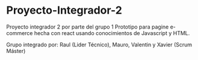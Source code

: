 
# Proyecto-Integrador-2

Proyecto integrador 2 por parte del grupo 1
Prototipo para pagine e-commerce hecha con react usando conocimientos de Javascript y HTML.

Grupo integrado por: Raul (Lider Técnico), Mauro, Valentin y Xavier (Scrum Máster)

